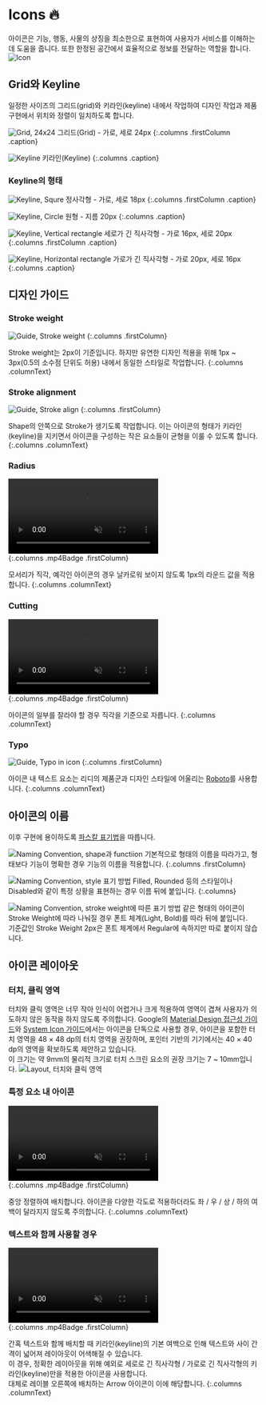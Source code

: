---
---

# Icons 🔥

아이콘은 기능, 행동, 사물의 상징을 최소한으로 표현하여 사용자가 서비스를 이해하는 데 도움을 줍니다. 또한 한정된 공간에서 효율적으로 정보를 전달하는 역할을 합니다. 
![Icon](system-icon/icon-intro.png)

## Grid와 Keyline

일정한 사이즈의 그리드(grid)와 키라인(keyline) 내에서 작업하여 디자인 작업과 제품 구현에서 위치와 정렬이 일치하도록 합니다.
<div class="columnWrapper" markdown="1">

![Grid, 24x24](system-icon/icon-grid.png) 
그리드(Grid) - 가로, 세로 24px
{:.columns .firstColumn .caption}

![Keyline](system-icon/icon-keyline.png)
키라인(Keyline)
{:.columns .caption}

</div>

### Keyline의 형태
<div class="columnWrapper" markdown="1">

![Keyline, Squre](system-icon/icon-keyline-squre.png)
정사각형 - 가로, 세로 18px
{:.columns .firstColumn .caption}

![Keyline, Circle](system-icon/icon-keyline-circle.png)
원형 - 지름 20px
{:.columns .caption}

</div>

<div class="columnWrapper" markdown="1">

![Keyline, Vertical rectangle](system-icon/icon-keyline-vertical.png) 
세로가 긴 직사각형 - 가로 16px, 세로 20px
{:.columns .firstColumn .caption}

![Keyline, Horizontal rectangle](system-icon/icon-keyline-horizontal.png)
가로가 긴 직사각형 - 가로 20px, 세로 16px
{:.columns .caption}
</div>

## 디자인 가이드
### Stroke weight

<div class="columnWrapper" markdown="1">

![Guide, Stroke weight](system-icon/icon-guide-stroke.png) 
{:.columns .firstColumn}

Stroke weight는 2px이 기준입니다. 
하지만 유연한 디자인 적용을 위해 1px ~ 3px(0.5의 소수점 단위도 허용) 내에서 동일한 스타일로 작업합니다. 
{:.columns .columnText}

</div>

### Stroke alignment

<div class="columnWrapper" markdown="1">

![Guide, Stroke align](system-icon/icon-guide-align.png) 
{:.columns .firstColumn}

Shape의 안쪽으로 Stroke가 생기도록 작업합니다.
이는 아이콘의 형태가 키라인(keyline)을 지키면서 아이콘을 구성하는 작은 요소들이 균형을 이룰 수 있도록 합니다.
{:.columns .columnText}

</div>

### Radius

<div class="columnWrapper" markdown="1">

<div>
    <video autoplay loop muted playsinline><source src="system-icon/icon-guide-radius.mp4" type="video/mp4"> 지금 접속하신 브라우저는 비디오를 지원하지 않습니다.</video>
</div>
{:.columns .mp4Badge .firstColumn}

모서리가 직각, 예각인 아이콘의 경우 날카로워 보이지 않도록 1px의 라운드 값을 적용합니다.
{:.columns .columnText}

</div>

### Cutting

<div class="columnWrapper" markdown="1">

<div>
    <video autoplay loop muted playsinline><source src="system-icon/icon-guide-cutting.mp4" type="video/mp4"> 지금 접속하신 브라우저는 비디오를 지원하지 않습니다.</video>
</div>
{:.columns .mp4Badge .firstColumn}

아이콘의 일부를 잘라야 할 경우 직각을 기준으로 자릅니다.
{:.columns .columnText}

</div>

### Typo

<div class="columnWrapper" markdown="1">

![Guide, Typo in icon](system-icon/icon-guide-typo.png) 
{:.columns .firstColumn}

아이콘 내 텍스트 요소는 리디의 제품군과 디자인 스타일에 어울리는 [Roboto](https://fonts.google.com/specimen/Roboto)를 사용합니다.
{:.columns .columnText}

</div>

## 아이콘의 이름
이후 구현에 용이하도록 [파스칼 표기법](https://medium.com/better-programming/string-case-styles-camel-pascal-snake-and-kebab-case-981407998841)을 따릅니다.

<div class="columnWrapper" markdown="1">

![Naming Convention, shape과 functiion](system-icon/icon-name-function.png) 
기본적으로 형태의 이름을 따라가고, 형태보다 기능이 명확한 경우 기능의 이름을 적용합니다.
{:.columns .firstColumn}

![Naming Convention, style 표기 방법](system-icon/icon-name-style.png)
Filled, Rounded 등의 스타일이나 Disabled와 같이 특정 상황을 표현하는 경우 이름 뒤에 붙입니다.
{:.columns}

</div>

![Naming Convention, stroke weight에 따른 표기 방법](system-icon/icon-name-stroke.png)
같은 형태의 아이콘이 Stroke Weight에 따라 나눠질 경우 폰트 체계(Light, Bold)를 따라 뒤에 붙입니다.  
기준값인 Stroke Weight 2px은 폰트 체계에서 Regular에 속하지만 따로 붙이지 않습니다.

## 아이콘 레이아웃
### 터치, 클릭 영역
터치와 클릭 영역은 너무 작아 인식이 어렵거나 크게 적용하여 영역이 겹쳐 사용자가 의도하지 않은 동작을 하지 않도록 주의합니다. Google의 [Material Design 접근성 가이드](https://material.io/design/usability/accessibility.html#layout-typography)와 [System Icon 가이드](https://material.io/design/iconography/system-icons.html#system-icon-metrics)에서는 아이콘을 단독으로 사용할 경우, 아이콘을 포함한 터치 영역을 48 &times; 48 dp의 터치 영역을 권장하며, 포인터 기반의 기기에서는 40 &times; 40 dp의 영역을 확보하도록 제안하고 있습니다.  
이 크기는 약 9mm의 물리적 크기로 터치 스크린 요소의 권장 크기는 7 ~ 10mm입니다.
![Layout, 터치와 클릭 영역](system-icon/icon-layout-touch-point.png)

### 특정 요소 내 아이콘

<div class="columnWrapper" markdown="1">

<div>
    <video autoplay loop muted playsinline><source src="system-icon/icon-layout-icon-in-shape.mp4" type="video/mp4"> 지금 접속하신 브라우저는 비디오를 지원하지 않습니다.</video>
</div>
{:.columns .mp4Badge .firstColumn}

중앙 정렬하여 배치합니다. 아이콘을 다양한 각도로 적용하더라도 좌 / 우 / 상 / 하의 여백이 달라지지 않도록 주의합니다.
{:.columns .columnText}

</div>

### 텍스트와 함께 사용할 경우

<div class="columnWrapper" markdown="1">

<div>
    <video autoplay loop muted playsinline><source src="system-icon/icon-layout-with-text.mp4" type="video/mp4"> 지금 접속하신 브라우저는 비디오를 지원하지 않습니다.</video>
</div>
{:.columns .mp4Badge .firstColumn}

간혹 텍스트와 함께 배치할 때 키라인(keyline)의 기본 여백으로 인해 텍스트와 사이 간격이 넓어져 레이아웃이 어색해질 수 있습니다.  
이 경우, 정확한 레이아웃을 위해 예외로 세로로 긴 직사각형 / 가로로 긴 직사각형의 키라인(keyline)만을 적용한 아이콘을 사용합니다.  
대체로 레이블 오른쪽에 배치하는 Arrow 아이콘이 이에 해당합니다.
{:.columns .columnText}

</div>